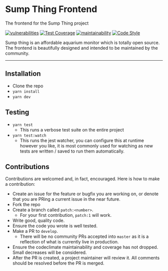 # Sump Thing Frontend
The frontend for the Sump Thing project

[![vulnerabilities](https://snyk.io/test/github/pyazo/sump-thing-frontend/badge.svg)](https://snyk.io/test/github/pyazo/sump-thing-frontend)
[![Test Coverage](https://api.codeclimate.com/v1/badges/62b901f8385ee44de558/test_coverage)](https://codeclimate.com/github/pyazo/sump-thing-frontend/test_coverage)
[![maintainability](https://api.codeclimate.com/v1/badges/62b901f8385ee44de558/maintainability)](https://codeclimate.com/github/pyazo/sump-thing-frontend/maintainability)
[![Code Style](https://badgen.net/badge/code%20style/airbnb/ff5a5f?icon=airbnb)](https://github.com/airbnb/javascript)

Sump thing is an affordable aquarium monitor which is totally open source. The frontend is beautifully designed and intended to be maintained by the community.

--- 

## Installation

- Clone the repo
- `yarn install`
- `yarn dev`


## Testing

- `yarn test`
   - This runs a verbose test suite on the entire project
- `yarn test:watch`
   - This runs the jest watcher, you can configure this at runtime however you like, it is most commonly used for watching as new tests are written / saved to run them automatically.

## Contributions

Contributions are welcomed and, in fact, encouraged. Here is how to make a contribution:

- Create an issue for the feature or bugfix you are working on, or denote that you are PRing a current issue in the near future.
- Fork the repo
- Create a branch called `patch:<number>`.
   - For your first contribution, `patch:1` will work.
- Write good, quality code.
- Ensure the code you wrote is well tested.
- Make a PR to `develop`.
   - There will be no community PRs accepted into `master` as it is a reflection of what is currently live in production.
- Ensure the codeclimate maintainability and coverage has not dropped. Small decreases will be considered.
- After the PR is created, a project maintainer will review it. All comments should be resolved before the PR is merged.